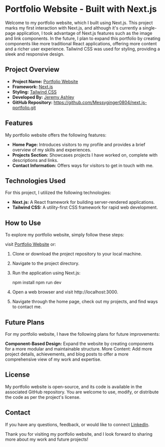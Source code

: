 # Portfolio Website - Built with Next.js

Welcome to my portfolio website, which I built using Next.js. This project marks my first interaction with Next.js, and although it's currently a single-page application, I took advantage of Next.js features such as the image and link components. In the future, I plan to expand this portfolio by creating components like more traditional React applications, offering more content and a richer user experience. Tailwind CSS was used for styling, providing a sleek and responsive design.

## Project Overview

- **Project Name:** [Portfolio Website](https://nextjs.org/)
- **Framework:** [Next.js](https://jcashleyportfolio.netlify.app/)
- **Styling:** [Tailwind CSS](https://tailwindcss.com/)
- **Developed By:** [Jeremy Ashley](https://www.linkedin.com/in/jeremy-ashley-webdev/)
- **GitHub Repository:** https://github.com/Messyginger0804/next.js-portfolio.git

## Features

My portfolio website offers the following features:

- **Home Page:** Introduces visitors to my profile and provides a brief overview of my skills and experiences.
- **Projects Section:** Showcases projects I have worked on, complete with descriptions and links.
- **Contact Information:** Offers ways for visitors to get in touch with me.

## Technologies Used

For this project, I utilized the following technologies:

- **Next.js:** A React framework for building server-rendered applications.
- **Tailwind CSS:** A utility-first CSS framework for rapid web development.

## How to Use

To explore my portfolio website, simply follow these steps:

visit [Portfolio Website](https://jcashleyportfolio.netlify.app/) or:

1. Clone or download the project repository to your local machine.

2. Navigate to the project directory.

3. Run the application using Next.js:

   npm install
   npm run dev


1. Open a web browser and visit http://localhost:3000.

2. Navigate through the home page, check out my projects, and find ways to contact me.

## Future Plans
For my portfolio website, I have the following plans for future improvements:

**Component-Based Design:** Expand the website by creating components for a more modular and maintainable structure.
More Content: Add more project details, achievements, and blog posts to offer a more comprehensive view of my work and expertise.
## License
My portfolio website is open-source, and its code is available in the associated GitHub repository. You are welcome to use, modify, or distribute the code as per the project's license.

## Contact
If you have any questions, feedback, or would like to connect [LinkedIn](https://www.linkedin.com/in/jeremy-ashley-webdev/).

Thank you for visiting my portfolio website, and I look forward to sharing more about my work and future projects!